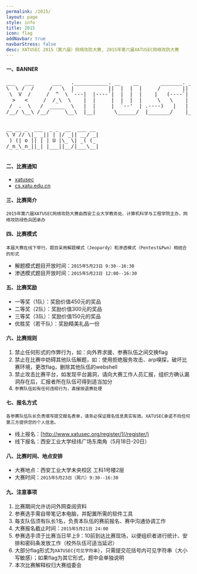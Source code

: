 ```yaml
---
permalink: /2015/
layout: page
style: info
title: 2015
icon: flag
addNavbar: true
navbarStress: false
desc: XATUSEC 2015（第六届）网络攻防大赛, 2015年第六届XATUSEC网络攻防大赛
---
```


#### 一、BANNER
<div class="hidden-xs">
    <pre>
___   ___      ___   .___________. __    __       _______. _______   ______     ___     ___    __   _____  
\  \ /  /     /   \  |           ||  |  |  |     /       ||   ____| /      |   |__ \   / _ \  /_ | | ____| 
 \  V  /     /  ^  \ `---|  |----`|  |  |  |    |   (----`|  |__   |  ,----'      ) | | | | |  | | | |__   
  >   <     /  /_\  \    |  |     |  |  |  |     \   \    |   __|  |  |          / /  | | | |  | | |___ \  
 /  .  \   /  _____  \   |  |     |  `--'  | .----)   |   |  |____ |  `----.    / /_  | |_| |  | |  ___) | 
/__/ \__\ /__/     \__\  |__|      \______/  |_______/    |_______| \______|   |____|  \___/   |_| |____/  
    </pre>
</div>

<div class="visible-xs">
    <pre>
__ __ _  ___  _ _  __  ___ __ 
\ V // \|_ _|| | |/ _|| __/ _|
 ) (| o || | | U |\_ \| _( (_ 
/_n_\_n_||_| |___||__/|___\__|
    </pre>
</div>

#### 二、比赛通知
- [xatusec](http://www.xatusec.org/%E9%80%9A%E7%9F%A5/2015/04/27/%E7%AC%AC%E5%85%AD%E5%B1%8AXATUSEC%E7%BD%91%E7%BB%9C%E6%94%BB%E9%98%B2%E5%A4%A7%E8%B5%9B.html)
- [cs.xatu.edu.cn](http://cs.xatu.edu.cn/tzggnr.jsp?urltype=news.NewsContentUrl&wbnewsid=119698&wbtreeid=11623)

#### 三、比赛简介
    2015年第六届XATUSEC网络攻防大赛由西安工业大学教务处、计算机科学与工程学院主办、网络攻防绿色兵团承办
    
#### 四、比赛模式
    本届大赛在线下举行，题目采用解题模式（Jeopardy）和渗透模式（Pentest&Pwn）相结合的形式

- 解题模式题目开放时间：`2015年5月23日 9:30--16:30`
- 渗透模式题目开放时间：`2015年5月23日 12:00--16:30`

#### 五、比赛奖励
- 一等奖（1队）：奖励价值450元的奖品
- 二等奖（2队）：奖励价值300元的奖品
- 三等奖（3队）：奖励价值150元的奖品
- 优胜奖（若干队）：奖励精美礼品一份
    
#### 六、比赛规则
1. 禁止任何形式的作弊行为，如：向外界求援、参赛队伍之间交换flag
2. 禁止在比赛中妨碍其他队伍解题，如：使用拒绝服务攻击、arp嗅探，破坏比赛环境，更改flag，删除其他队伍的webshell
3. 禁止攻击比赛平台，如发现平台漏洞，请向大赛工作人员汇报，组织方确认漏洞存在后，汇报者所在队伍可得到适当加分
4. `参赛队伍如有任何违规行为，直接按退赛处理`

#### 七、报名方式
    各参赛队伍队长负责填写提交报名表单，请务必保证报名信息真实有效。XATUSEC承诺不向任何第三方提供您的个人信息。

- 线上报名：[http://www.xatusec.org/register/](/register/)
- 线下报名：西安工业大学经纬广场东南角（5月18日-20日）

#### 八、比赛时间、地点安排
- 大赛地点：西安工业大学未央校区 工科1号楼2层
- 大赛时间：`2015年5月23日（周六）9:30--16:30`
    
#### 九、注意事项
1. 比赛期间允许访问外网查阅资料
2. 参赛选手需自带笔记本电脑，并配置所需的软件工具
3. 每支队伍须有队长1名，负责本队伍的赛前报名、赛中沟通协调工作
4. 大赛报名截止时间：`2015年5月21日 24:00`
5. 参赛选手须于比赛当日早上9：10前到达比赛现场，以便组织者进行统计、安排和密码条发放工作（校外队伍可适当延迟）
6. 大部分flag形式为`XATUSEC{可见字符串}`，只需提交花括号内可见字符串（大小写敏感）；如果flag为其它形式，题中会单独说明
7. 本次比赛解释权归大赛组委会
